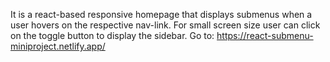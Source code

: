It is a react-based responsive homepage that displays submenus when a user hovers on the respective nav-link. For small screen size user can click on the toggle button to display the sidebar.
Go to:
https://react-submenu-miniproject.netlify.app/
